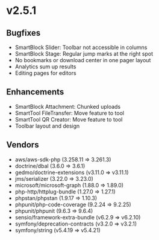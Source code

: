 # v2.5.1

## Bugfixes

- SmartBlock Slider: Toolbar not accessible in columns
- SmartBlock Stage: Regular jump marks at the right spot 
- No bookmarks or download center in one pager layout
- Analytics sum up results
- Editing pages for editors

## Enhancements

- SmartBlock Attachment: Chunked uploads
- SmartTool FileTransfer: Move feature to tool
- SmartTool QR Creator: Move feature to tool
- Toolbar layout and design

## Vendors

- aws/aws-sdk-php (3.258.11 => 3.261.3)
- doctrine/dbal (3.6.0 => 3.6.1)
- gedmo/doctrine-extensions (v3.11.0 => v3.11.1)
- jms/serializer (3.22.0 => 3.23.0)
- microsoft/microsoft-graph (1.88.0 => 1.89.0)
- php-http/httplug-bundle (1.27.0 => 1.27.1)
- phpstan/phpstan (1.9.17 => 1.10.3)
- phpunit/php-code-coverage (9.2.24 => 9.2.25)
- phpunit/phpunit (9.6.3 => 9.6.4)
- sensio/framework-extra-bundle (v6.2.9 => v6.2.10)
- symfony/deprecation-contracts (v3.2.0 => v3.2.1)
- symfony/string (v5.4.19 => v5.4.21)
